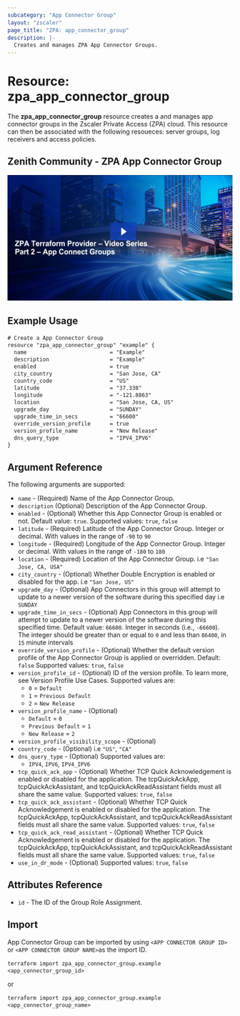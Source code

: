 ```yaml
---
subcategory: "App Connector Group"
layout: "zscaler"
page_title: "ZPA: app_connector_group"
description: |-
  Creates and manages ZPA App Connector Groups.
---
```


# Resource: zpa_app_connector_group

The **zpa_app_connector_group** resource creates a and manages app connector groups in the Zscaler Private Access (ZPA) cloud. This resource can then be associated with the following resoueces: server groups, log receivers and access policies.

## Zenith Community - ZPA App Connector Group

[![ZPA Terraform provider Video Series Ep2 - Connector Groups](../../images/zpa_app_connector_group.svg)](https://community.zscaler.com/t/video-zpa-terraform-provider-video-series-ep2-connector-groups/18692)

## Example Usage

```hcl
# Create a App Connector Group
resource "zpa_app_connector_group" "example" {
  name                          = "Example"
  description                   = "Example"
  enabled                       = true
  city_country                  = "San Jose, CA"
  country_code                  = "US"
  latitude                      = "37.338"
  longitude                     = "-121.8863"
  location                      = "San Jose, CA, US"
  upgrade_day                   = "SUNDAY"
  upgrade_time_in_secs          = "66600"
  override_version_profile      = true
  version_profile_name          = "New Release"
  dns_query_type                = "IPV4_IPV6"
}
```

## Argument Reference

The following arguments are supported:

* `name` - (Required) Name of the App Connector Group.
* `description` (Optional) Description of the App Connector Group.
* `enabled` - (Optional) Whether this App Connector Group is enabled or not. Default value: `true`. Supported values: `true`, `false`
* `latitude` - (Required) Latitude of the App Connector Group. Integer or decimal. With values in the range of `-90` to `90`
* `longitude` - (Required) Longitude of the App Connector Group. Integer or decimal. With values in the range of `-180` to `180`
* `location` - (Required) Location of the App Connector Group. i.e ``"San Jose, CA, USA"``
* `city_country` - (Optional) Whether Double Encryption is enabled or disabled for the app. i.e ``"San Jose, US"``
* `upgrade_day` - (Optional) App Connectors in this group will attempt to update to a newer version of the software during this specified day i.e ``SUNDAY``
* `upgrade_time_in_secs` - (Optional) App Connectors in this group will attempt to update to a newer version of the software during this specified time. Default value: `66600`. Integer in seconds (i.e., `-66600`). The integer should be greater than or equal to `0` and less than `86400`, in `15` minute intervals
* `override_version_profile` - (Optional) Whether the default version profile of the App Connector Group is applied or overridden. Default: `false` Supported values: `true`, `false`
* `version_profile_id` - (Optional) ID of the version profile. To learn more, see Version Profile Use Cases. Supported values are:
  * ``0`` = ``Default``
  * ``1`` = ``Previous Default``
  * ``2`` = ``New Release``
* `version_profile_name` - (Optional)
  * ``Default`` = ``0``
  * ``Previous Default`` = ``1``
  * ``New Release`` = ``2``
* `version_profile_visibility_scope` - (Optional)
* `country_code` - (Optional) i.e ``"US"``, ``"CA"``
* `dns_query_type` - (Optional) Supported values are:
  * ``IPV4``, ``IPV6``, ``IPV4_IPV6``
* `tcp_quick_ack_app` - (Optional) Whether TCP Quick Acknowledgement is enabled or disabled for the application. The tcpQuickAckApp, tcpQuickAckAssistant, and tcpQuickAckReadAssistant fields must all share the same value. Supported values: `true`, `false`
* `tcp_quick_ack_assistant` - (Optional) Whether TCP Quick Acknowledgement is enabled or disabled for the application. The tcpQuickAckApp, tcpQuickAckAssistant, and tcpQuickAckReadAssistant fields must all share the same value. Supported values: `true`, `false`
* `tcp_quick_ack_read_assistant` - (Optional) Whether TCP Quick Acknowledgement is enabled or disabled for the application. The tcpQuickAckApp, tcpQuickAckAssistant, and tcpQuickAckReadAssistant fields must all share the same value. Supported values: `true`, `false`
* `use_in_dr_mode` - (Optional) Supported values: `true`, `false`

## Attributes Reference

* `id` - The ID of the Group Role Assignment.

## Import

App Connector Group can be imported by using `<APP CONNECTOR GROUP ID>` or `<APP CONNECTOR GROUP NAME>`as the import ID.

```shell
terraform import zpa_app_connector_group.example <app_connector_group_id>
```

or

```shell
terraform import zpa_app_connector_group.example <app_connector_group_name>
```
